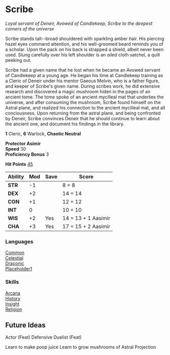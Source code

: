# Scribe
_Loyal servant of Deneir, Avowed of Candlekeep, Scribe to the deepest corners of the universe_

Scribe stands tall--broad shouldered with sparkling amber hair. His piercing hazel eyes command attention, and his well-groomed beard reminds you of a scholar.  Upon the pack on his back is strapped a shield, albeit never been used.  Slung carefully over his left shoulder is an oiled cloth satchel, a quill peeking out. 

Scribe had a given name that he lost when he became an Avowed servant of Candlekeep at a young age. He began his time at Candlekeep training as a Cleric of Deneir under his mentor Gaeous Melvin, who is a father figure, and keeper of Scribe's given name. During scribes work, he did extensive research and discovered a magic mushroom hiden in the pages of an ancient tome. The tome spoke of an ancient mycilleal mat that underlies the universe, and after consuming the mushroom, Scribe found himself on the Astral plane, and realized his connection to the ancient mycilleal mat, and all conciousness. Upon returning from the astral plane, and being confronted by Deneir, Scribe convinces Deneir that he should continue to learn about the ancient one, and document his findings in the library.  

**1** Cleric, **6** Warlock, **Chaotic Neutral**   

**Protector Asimir** [](VOL105)   
**Speed** 30  
**Proficiency Bonus** 3

**Hit Points** 
[45](9+(6*(5+1)))

Ability | Mod | Save | Score
--------|-----|------|-------
**STR** | -1  |      |  8 = 8
**DEX** | +2  |      | 14 = 14
**CON** | +1  |      | 12 = 12
**INT** |  0  |      | 10 = 10
**WIS** | +2  | Yes  | 14 = 13 + 1 Aasimir
**CHA** | +3  | Yes  | 17 = 15 + 2 Aasimir


### **Languages**
[Common](Aasimir)  
[Celestial](Aasimir)  
[Draconic](Cloystered_Scholar)  
[Placeholder1](Cloystered_Scholar)  

### **Skills**
[Arcana](CloysteredScholar)  
[History](CloysteredScholar)  
[Insight](Cleric)  
[Religion](Cleric)  


## Future Ideas
Actor (Feat)
Defensive Duelist (Feat) 

Learn to make poop juice 
Learn to grow mushrooms of Astral Projection 

